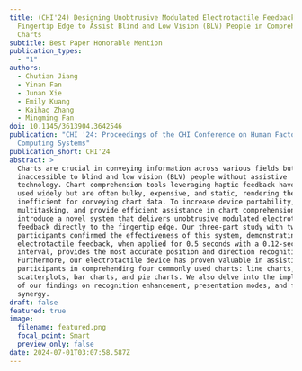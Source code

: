 ```yaml
---
title: (CHI'24) Designing Unobtrusive Modulated Electrotactile Feedback on
  Fingertip Edge to Assist Blind and Low Vision (BLV) People in Comprehending
  Charts
subtitle: Best Paper Honorable Mention
publication_types:
  - "1"
authors:
  - Chutian Jiang
  - Yinan Fan
  - Junan Xie
  - Emily Kuang
  - Kaihao Zhang
  - Mingming Fan
doi: 10.1145/3613904.3642546
publication: "CHI '24: Proceedings of the CHI Conference on Human Factors in
  Computing Systems"
publication_short: CHI'24
abstract: >
  Charts are crucial in conveying information across various fields but are
  inaccessible to blind and low vision (BLV) people without assistive
  technology. Chart comprehension tools leveraging haptic feedback have been
  used widely but are often bulky, expensive, and static, rendering them
  inefficient for conveying chart data. To increase device portability, enable
  multitasking, and provide efficient assistance in chart comprehension, we
  introduce a novel system that delivers unobtrusive modulated electrotactile
  feedback directly to the fingertip edge. Our three-part study with twelve
  participants confirmed the effectiveness of this system, demonstrating that
  electrotactile feedback, when applied for 0.5 seconds with a 0.12-second
  interval, provides the most accurate position and direction recognition.
  Furthermore, our electrotactile device has proven valuable in assisting BLV
  participants in comprehending four commonly used charts: line charts,
  scatterplots, bar charts, and pie charts. We also delve into the implications
  of our findings on recognition enhancement, presentation modes, and function
  synergy.
draft: false
featured: true
image:
  filename: featured.png
  focal_point: Smart
  preview_only: false
date: 2024-07-01T03:07:58.587Z
---
```

